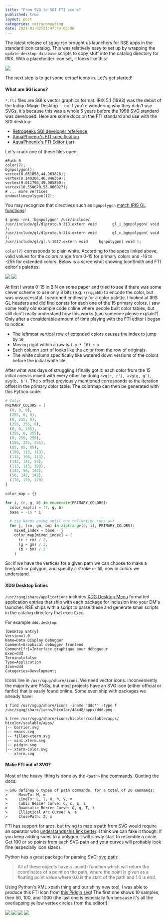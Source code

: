 ```yaml
---
title: "From SVG to SGI FTI icons"
published: true
layout: post
categories: retrocomputing
date: 2021-01-02T21:47:44-05:00
---
```


The latest release of sgug-rse brought us launchers for RSE apps in the standard icon catalog. This was relatively easy to set up by wrapping the `update-desktop-database` scripts to copy stuff into the catalog directory for IRIX. With a placeholder icon set, it looks like this:

![](https://i.imgur.com/tBtWl4K.png)

The next step is to get some _actual_ icons in. Let's get started!

#### What are SGI icons?

`*.fti` files are SGI's vector graphics format. IRIX 5.1 (1993) was the debut of the Indigo Magic Desktop -- so if you're wondering why they didn't use SVGs, it's because this was a whole 5 years before the 1998 SVG standard was developed. Here are some docs on the FTI standard and use with the SGI desktop:

- [Retrogeeks SGI developer reference](http://retrogeeks.org/sgi_bookshelves/SGI_Developer/books/IIDsktp_IG/sgi_html/ch11.html)
- [AquaPhoenix's FTI specification](https://www.aquaphoenix.com/software/ftieditor/page6.html)
- [AquaPhoenix's FTI Editor (jar)](https://www.aquaphoenix.com/software/ftieditor/ftiEditor.jar)

Let's crack one of these files open:

```
#Path 0
color(7);
bgnpolygon();
vertex(8.051858,44.963826);
vertex(8.140266,46.948369);
vertex(9.011796,49.985860);
vertex(10.550670,53.866927);
# ... more vertices
endoutlinepolygon(12);
```

You may recognize that directives such as `bgnpolygon` [match IRIS GL functions](https://docs.microsoft.com/en-us/windows/win32/opengl/opengl-functions-and-their-iris-gl-equivalents)!

```
$ grep -rni 'bgnpolygon' /usr/include/
/usr/include/gl/dlproto.h:313:extern void       gl_i_bgnpolygon( void );
/usr/include/gl/dlproto.h:314:extern void       gl_c_bgnpolygon( void );
/usr/include/gl/gl.h:1017:extern void     bgnpolygon( void );
```

`color(7)` corresponds to plain white. According to the specs linked above, valid values for the colors range from 0-15 for primary colors and -16 to -255 for extended colors. Below is a screenshot showing IconSmith and FTI editor's palettes:

![](https://techpubs.jurassic.nl/manuals/0630/developer/IndigoMagic_IG/sgi_html/figures/figure2.3.gif) ![](https://i.imgur.com/n0XfdMVm.png)

At first I wrote 0-15 in BIN on some paper and tried to see if there was some clever scheme to use only 8 bits (e.g. `rrrggbbb`) to encode the color, but was unsuccessful. I searched endlessly for a color palette. I looked at IRIS GL headers and did find consts for each one of the 15 primary colors. I saw some really old example code online where people built color tables, but still don't really understand how this works (can someone please explain?). Only after a considerable amount of time playing with the FTI editor I began to notice:

- The leftmost vertical row of extended colors causes the index to jump by `16`
- Moving right within a row is `(-y * 16) + x`
- Each column sort of looks like the color from the row of originals
- The white column specifically like watered down versions of the colors before the initial white tile

After what was days of struggling I finally got it: each color from the 15 initial ones is mixed with every other by doing `avg(r, r'), avg(g, g'), avg(b, b')`. The `x` offset previously mentioned corresponds to the iteration offset in the primary color table. The colormap can then be generated with this Python code:

```python
# Color
PRIMARY_COLORS = [
  (0, 0, 0),
  (255, 0, 0),
  (0, 255, 0),
  (255, 255, 0),
  (0, 0, 255),
  (255, 0, 255),
  (0, 255, 255),
  (255, 255, 255),
  (85, 85, 85),
  (198, 113, 113),
  (113, 198, 113),
  (142, 142, 56),
  (113, 113, 198),
  (142, 56, 142),
  (56, 142, 142),
  (170, 170, 170)
]

color_map = {}

for i, (r, g, b) in enumerate(PRIMARY_COLORS):
  color_map[i] = (r, g, b)
  base = -16 * i

  # zip keeps going until one collection runs out
  for j, (rm, gm, bm) in zip(range(0, i), PRIMARY_COLORS):
    mixed_index = base - j
    color_map[mixed_index] = (
      (r + rm) / 2,
      (g + gm) / 2,
      (b + bm) / 2
    )
```

So: if we have the vertices for a given path we can choose to make a line/path or polygon, and specify a stroke or fill, now in colors we understand.

#### XDG Desktop Enties

`/usr/sgug/share/applications` includes [XDG Desktop Menu](https://specifications.freedesktop.org/menu-spec/menu-spec-latest.html) formatted application entries that ship with each package for inclusion into your DM's launcher. RSE ships with a script to parse these and generate small scripts in the catalog directory that exec `Exec`. 

For example `ddd.desktop`:

```
[Desktop Entry]
Version=1.0
Name=Data Display Debugger
Comment=Graphical debugger frontend
Comment[fr]=Interface graphique pour débogueur
Exec=ddd
Terminal=false
Type=Application
Icon=ddd
Categories=Development;
```

Icons live in `/usr/sgug/share/icons`. We need vector icons. Inconveniently the majority are PNGs, but most projects have an SVG icon (either official or fanfic) that is easily found online. Some even ship with packages we already have:

```
$ find /usr/sgug/share/icons -iname 'ddd*' -type f
/usr/sgug/share/icons/hicolor/48x48/apps/ddd.png

$ tree /usr/sgug/share/icons/hicolor/scalable/apps/
hicolor/scalable/apps/
|-- barrier.svg
|-- emacs.svg
|-- filled-xterm.svg
|-- mini.xterm.svg
|-- pidgin.svg
|-- xterm-color.svg
`-- xterm.svg
```

#### Make FTI out of SVG?

Most of the heavy lifting is done by the `<path>` [line commands](https://developer.mozilla.org/en-US/docs/Web/SVG/Attribute/d). Quoting the docs:

```
> SVG defines 6 types of path commands, for a total of 20 commands:
>     MoveTo: M, m
>     LineTo: L, l, H, h, V, v
>     Cubic Bézier Curve: C, c, S, s
>     Quadratic Bézier Curve: Q, q, T, t
>     Elliptical Arc Curve: A, a
>     ClosePath: Z, z
```

FTI has support for arcs, but trying to map a path from SVG would require an operator who [understands this link better](https://stackoverflow.com/questions/734076/how-to-best-approximate-a-geometrical-arc-with-a-bezier-curve). I think we can fake it though: if you keep adding sides to a polygon it will slowly start to resemble a circle. Get 100 or so points from each SVG path and your curves will probably look fine (especially icon sized).

Python has a great package for parsing SVG: [svg.path](https://pypi.org/project/svg.path):

> All of these objects have a .point() function which will return the coordinates of a point on the path, where the point is given as a floating point value where 0.0 is the start of the path and 1.0 is end.

Using Python's XML xpath thing and our shiny new tool, I was able to produce this FTI icon from [this Pidgin svg](https://gist.github.com/mach-kernel/504c75ede46cb2bf81f6f7bcfe773a42)! The first one shows 10 samples, then 50, 100, and 1000 (the last one is especially fun because it's all the overlapping yellow vertex circles from the editor!):

![](https://i.imgur.com/AMHE6Dgs.png) ![](https://i.imgur.com/YFjsYgas.png) ![](https://i.imgur.com/K6Ax0Fvs.png) ![](https://i.imgur.com/v0laQDbs.png)

